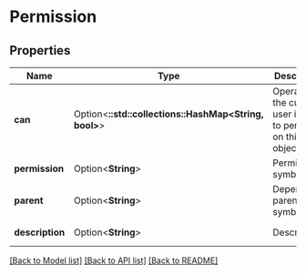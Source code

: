 # Permission

## Properties

Name | Type | Description | Notes
------------ | ------------- | ------------- | -------------
**can** | Option<**::std::collections::HashMap<String, bool>**> | Operations the current user is able to perform on this object | [optional][readonly]
**permission** | Option<**String**> | Permission symbol | [optional][readonly]
**parent** | Option<**String**> | Dependency parent symbol | [optional][readonly]
**description** | Option<**String**> | Description | [optional][readonly]

[[Back to Model list]](../README.md#documentation-for-models) [[Back to API list]](../README.md#documentation-for-api-endpoints) [[Back to README]](../README.md)


